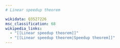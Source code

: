 ```yaml
---
# Linear speedup theorem

wikidata: Q3527226
msc_classification: 68
wikipedia_links:
  - "[[Linear speedup theorem]]"
  - "[[Linear speedup theorem|Speedup theorem]]"
---
```

